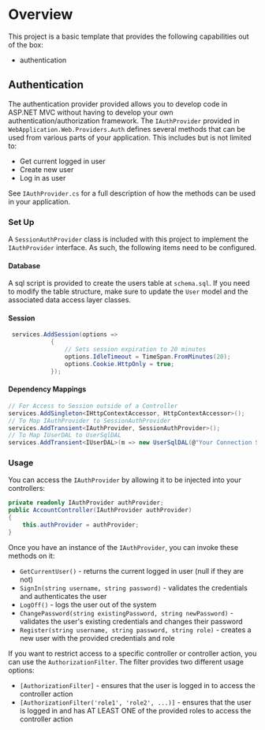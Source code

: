 # Overview

This project is a basic template that provides the following capabilities out of the box:
* authentication

## Authentication

The authentication provider provided allows you to develop code in ASP.NET MVC without having to develop your 
own authentication/authorization framework. The `IAuthProvider` provided in `WebApplication.Web.Providers.Auth`
defines several methods that can be used from various parts of your application. This includes
but is not limited to:

* Get current logged in user
* Create new user
* Log in as user

See `IAuthProvider.cs` for a full description of how the methods can be used in your application.

### Set Up

A `SessionAuthProvider` class is included with this project to implement the `IAuthProvider` interface. 
As such, the following items need to be configured.

#### Database

A sql script is provided to create the users table at `schema.sql`. If you need to modify the table
structure, make sure to update the `User` model and the associated data access layer classes.

#### Session

```csharp
 services.AddSession(options =>
            {
                // Sets session expiration to 20 minutes
                options.IdleTimeout = TimeSpan.FromMinutes(20);
                options.Cookie.HttpOnly = true;
            });
```

#### Dependency Mappings

```csharp
// For Access to Session outside of a Controller
services.AddSingleton<IHttpContextAccessor, HttpContextAccessor>();
// To Map IAuthProvider to SessionAuthProvider
services.AddTransient<IAuthProvider, SessionAuthProvider>();
// To Map IUserDAL to UserSqlDAL
services.AddTransient<IUserDAL>(m => new UserSqlDAL(@"Your Connection String"));
```

### Usage

You can access the `IAuthProvider` by allowing it to be injected into your controllers:

```csharp
private readonly IAuthProvider authProvider;
public AccountController(IAuthProvider authProvider)
{
    this.authProvider = authProvider;
}
```

Once you have an instance of the `IAuthProvider`, you can invoke these methods on it:

* `GetCurrentUser()` - returns the current logged in user (null if they are not)
* `SignIn(string username, string password)` - validates the credentials and authenticates the user
* `LogOff()` - logs the user out of the system
* `ChangePassword(string existingPassword, string newPassword)` - validates the user's existing credentials and changes their password
* `Register(string username, string password, string role)` - creates a new user with the provided credentials and role


If you want to restrict access to a specific controller or controller action, you can use the `AuthorizationFilter`.
The filter provides two different usage options:

* `[AuthorizationFilter]` - ensures that the user is logged in to access the controller action
* `[AuthorizationFilter('role1', 'role2', ...)]` - ensures that the user is logged in and has AT LEAST ONE of the provided roles to access the controller action